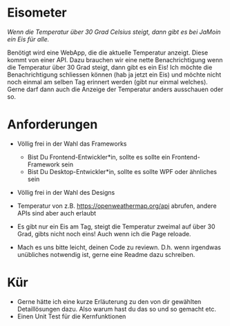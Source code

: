 ﻿# Eisometer

*Wenn die Temperatur über 30 Grad Celsius steigt, dann gibt es bei JaMoin ein Eis für alle.*

Benötigt wird eine WebApp, die die aktuelle Temperatur anzeigt. Diese kommt von einer API. 
Dazu brauchen wir eine nette Benachrichtigung wenn die Temperatur über 30 Grad steigt, dann gibt es ein Eis!
Ich möchte die Benachrichtigung schliessen können (hab ja jetzt ein Eis) und möchte nicht noch einmal am selben Tag erinnert werden 
(gibt nur einmal welches). Gerne darf dann auch die Anzeige der Temperatur anders ausschauen oder so. 

# Anforderungen
- Völlig frei in der Wahl das Frameworks
  - Bist Du Frontend-Entwickler*in, sollte es sollte ein Frontend-Framework sein
  - Bist Du Desktop-Entwickler*in, sollte es sollte WPF oder ähnliches sein
- Völlig frei in der Wahl des Designs
- Temperatur von z.B. https://openweathermap.org/api abrufen, andere APIs sind aber auch erlaubt
- Es gibt nur ein Eis am Tag, steigt die Temperatur zweimal auf über 30 Grad, gibts nicht noch eins! Auch wenn ich die Page reloade.

- Mach es uns bitte leicht, deinen Code zu reviewn. D.h. wenn irgendwas unübliches notwendig ist, gerne eine Readme dazu schreiben.

# Kür
- Gerne hätte ich eine kurze Erläuterung zu den von dir gewählten Detaillösungen dazu. Also warum hast du das so und so gemacht etc.
- Einen Unit Test für die Kernfunktionen

